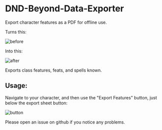 # DND-Beyond-Data-Exporter
Export character features as a PDF for offline use.

Turns this:

![before](https://raw.githubusercontent.com/alexbartlow/DND-Beyond-Data-Exporter/preview/before.png)

Into this:

![after](https://raw.githubusercontent.com/alexbartlow/DND-Beyond-Data-Exporter/preview/after.png)

Exports class features, feats, and spells known.

## Usage:

Navigate to your character, and then use the "Export Features" button, just below the export sheet button:

![button](https://raw.githubusercontent.com/alexbartlow/DND-Beyond-Data-Exporter/preview/button.png)

Please open an issue on github if you notice any problems.
